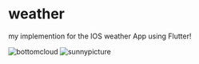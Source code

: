 # weather

my implemention for the IOS weather App using Flutter!

![bottomcloud](https://github.com/senpaicode/IOS-WeatherApp/assets/109923656/eb432bbe-d6e8-4911-b25d-2c4d39b455e0) ![sunnypicture](https://github.com/senpaicode/IOS-WeatherApp/assets/109923656/06d15122-70c9-4b03-9abb-5cdbcebc38f2)



